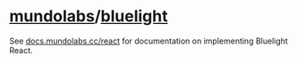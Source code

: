 # [mundolabs](https://github.com/mundolabs)/[bluelight](https://github.com/mundolabs/bluelight)

See [docs.mundolabs.cc/react](https://docs.mundolabs.cc/react) for documentation on implementing Bluelight React.
